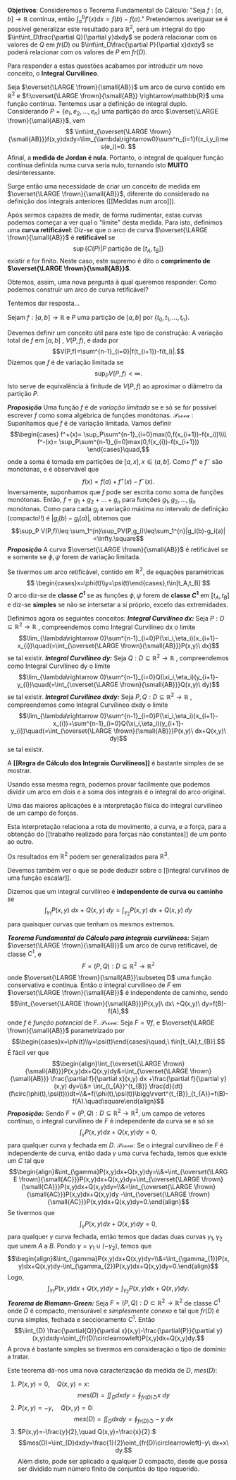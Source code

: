 
**Objetivos**: 
	Consideremos o Teorema Fundamental do Cálculo:
		"Seja $f:[a,b]\rightarrow\mathbb{R}$ contínua, então $\int_a^bf'(x)dx = f(b)-f(a).$"
	 Pretendemos averiguar se é possível generalizar este resultado para $\mathbb{R}^2$, será um integral do tipo $\int\int_D\frac{\partial Q}{\partial y}dxdy$ se poderá relacionar com os valores de $Q$ em $fr(D)$ ou $\int\int_D\frac{\partial P}{\partial x}dxdy$ se poderá relacionar com os valores de $P$ em $fr(D)$.

Para responder a estas questões acabamos por introduzir um novo conceito, o **Integral Curvilíneo**.

Seja $\overset{\LARGE \frown}{\small{AB}}$ um arco de curva contido em $\mathbb{R}^2$ e $f:\overset{\LARGE \frown}{\small{AB}} \rightarrow\mathbb{R}$ uma função contínua.
 Tentemos usar a definição de integral duplo. Considerando $P=\{e_1,e_2,...,e_n\}$ uma partição do arco $\overset{\LARGE \frown}{\small{AB}}$, vem
 $$
 \int\int_{\overset{\LARGE \frown}{\small{AB}}}f(x,y)dxdy=\lim_{\lambda\rightarrow0}\sum^n_{i=1}f(x_i,y_i)mes(e_i)=0.
 $$
Afinal, a **medida de Jordan é nula**. Portanto, o integral de qualquer função contínua definida numa curva seria nulo, tornando isto **MUITO** desinteressante.

Surge então uma necessidade de criar um conceito de medida em $\overset{\LARGE \frown}{\small{AB}}$, diferente do considerado na definição dos integrais anteriores ([[Medidas num arco]]). 


Após sermos capazes de medir, de forma rudimentar, estas curvas podemos começar a ver qual o "limite" desta medida. Para isto, definimos uma **curva retificável**:
		Diz-se que o arco de curva $\overset{\LARGE \frown}{\small{AB}}$  é **retificável** se
		$$
		\sup\{C(P)| P\text{ partição de }[t_A,t_B]\}
		$$
		existir e for finito. Neste caso, este supremo é dito o **comprimento de $\overset{\LARGE \frown}{\small{AB}}$.**

Obtemos, assim, uma nova pergunta à qual queremos responder:
	Como podemos construir um arco de curva retificável?

Tentemos dar resposta...

Sejam $f:[a,b]\rightarrow\mathbb{R}$ e $P$ uma partição de $[a,b]$ por $\{t_0,t_1,...,t_n\}$.

Devemos definir um conceito útil para este tipo de construção:
	A variação total de $f$ em $[a,b]$ , $V(P,f)$, é dada por$$V(P,f)=\sum^{n-1}_{i=0}|f(t_{i+1})-f(t_i)|.$$
    Dizemos que $f$ é de variação limitada se $$\sup_P V(P,f)<\infty.$$
    Isto serve de equivalência à finitude de $V(P,f)$ ao aproximar o diâmetro da partição $P$.

***Proposição*** Uma função $f$ é de *variação limitada* se e só se for possível escrever $f$ como soma algébrica de funções monótonas.
	$\mathcal{Prova}$ :  Suponhamos que $f$ é de variação limitada. Vamos definir$$\begin{cases}
	f^+(x)= \sup_P\sum^{n-1}_{i=0}max(0,f(x_{i+1})-f(x_i))\\\\
	f^-(x)= \sup_P\sum^{n-1}_{i=0}max(0,f(x_{i})-f(x_{i+1}))
	\end{cases}\quad,$$ onde a soma é tomada em partições de $[a,x], x\in(a,b]$.
	 Como $f^+$ e $f^-$ são monótonas, e é observável que$$f(x)=f(a)+f^+(x)-f^-(x).$$
	 Inversamente, suponhamos que $f$ pode ser escrita como soma de funções monótonas. Então, $f=g_1+g_2+...+g_n$ para funções $g_1,g_2,...,g_n$ monótonas.
	 Como para cada $g_i$ a variação máxima no intervalo de definição (compacto!!) é $|g_i(b)-g_i(a)|$, obtemos que $$\sup_P V(P,f)\leq \sum_1^{n}\sup_PV(P,g_i)\leq\sum_1^{n}|g_i(b)-g_i(a)|<\infty.\square$$
***Proposição*** A curva $\overset{\LARGE \frown}{\small{AB}}$ é retificável se e somente se $\phi, \psi$ forem de variação limitada.

Se tivermos um arco retificável, contido em $\mathbb{R}^2$, de equações paramétricas
$$
\begin{cases}x=\phi(t)\\y=\psi(t)\end{cases},t\in[t_A,t_B]
$$
O arco diz-se de **classe $C^1$** se as funções $\phi, \psi$ forem de **classe $C^1$** em $[t_A,t_B]$ e diz-se **simples** se não se intersetar a si próprio, exceto das extremidades.

Definimos agora os seguintes conceitos:
	***Integral Curvilíneo dx:*** Seja $P:D\subseteq \mathbb{R}^2\longrightarrow \mathbb{R}$ , compreendemos como Integral Curvílineo dx o limite $$\lim_{\lambda\rightarrow 0}\sum^{n-1}_{i=0}P(\xi_i,\eta_i)(x_{i+1}-x_{i})\quad(=\int_{\overset{\LARGE \frown}{\small{AB}}}P(x,y)\ dx)$$ se tal existir.
	***Integral Curvilíneo dy:*** Seja $Q:D\subseteq \mathbb{R}^2\longrightarrow \mathbb{R}$ , compreendemos como Integral Curvílineo dy o limite $$\lim_{\lambda\rightarrow 0}\sum^{n-1}_{i=0}Q(\xi_i,\eta_i)(y_{i+1}-y_{i})\quad(=\int_{\overset{\LARGE \frown}{\small{AB}}}Q(x,y)\ dy)$$ se tal existir.
	***Integral Curvilíneo dxdy:*** Seja $P,Q:D\subseteq \mathbb{R}^2\longrightarrow \mathbb{R}$ , compreendemos como Integral Curvílineo dxdy o limite $$\lim_{\lambda\rightarrow 0}\sum^{n-1}_{i=0}P(\xi_i,\eta_i)(x_{i+1}-x_{i})+\sum^{n-1}_{i=0}Q(\xi_i,\eta_i)(y_{i+1}-y_{i})\quad(=\int_{\overset{\LARGE \frown}{\small{AB}}}P(x,y)\ dx+Q(x,y)\ dy)$$ se tal existir.

A **[[Regra de Cálculo dos Integrais Curvilíneos]]** é bastante simples de se mostrar.

Usando essa mesma regra, podemos provar facilmente que podemos dividir um arco em dois e a soma dos integrais é o integral do arco original.

Uma das maiores aplicações é a interpretação física do integral curvilíneo de um campo de forças.

Esta interpretação relaciona a rota de movimento, a curva, e a força, para a obtenção do [[trabalho realizado para forças não constantes]] de um ponto ao outro.

Os resultados em $\mathbb{R}^2$ podem ser generalizados para $\mathbb{R}^3$.

Devemos também ver o que se pode deduzir sobre o [[integral curvilíneo de uma função escalar]].

Dizemos que um integral curvilíneo é  **independente de curva ou caminho** se$$\int_{\gamma_{1}}P(x,y)\ dx\ +\ Q(x,y)\ dy=\int_{\gamma_{2}}P(x,y)\ dx\ +\ Q(x,y)\ dy$$para quaisquer curvas que tenham os mesmos extremos.

***Teorema Fundamental do Cálculo para integrais curvilíneos:*** Sejam $\overset{\LARGE \frown}{\small{AB}}$ um arco de curva retificável, de classe $C^1$, e $$F=(P,Q):D\subseteq\mathbb{R^2}\rightarrow\mathbb{R^2}$$onde $\overset{\LARGE \frown}{\small{AB}}\subseteq D$ uma função conservativa e contínua.
Então o integral curvilíneo de $F$ em $\overset{\LARGE \frown}{\small{AB}}$ é independente de caminho, sendo $$\int_{\overset{\LARGE \frown}{\small{AB}}}P(x,y)\ dx\ +Q(x,y)\ dy=f(B)-f(A),$$onde $f$ é *função potencial* de $F$.
	$\mathcal{Prova}:$ Seja $F=\nabla f$, e $\overset{\LARGE \frown}{\small{AB}}$ parametrizado por $$\begin{cases}x=\phi(t)\\y=\psi(t)\end{cases}\quad,\ t\in[t_{A},t_{B}].$$ É fácil ver que $$\begin{align}\int_{\overset{\LARGE \frown}{\small{AB}}}P(x,y)dx+Q(x,y)dy&=\int_{\overset{\LARGE \frown}{\small{AB}}} \frac{\partial f}{\partial x}(x,y) dx +\frac{\partial f}{\partial y}(x,y) dy=\\&= \int_{t_{A}}^{t_{B}} \frac{d}{dt}(f\circ(\phi(t),\psi(t)))dt=\\&=f(\phi(t),\psi(t))\bigg\rvert^{t_{B}}_{t_{A}}=f(B)-f(A).\quad\square\end{align}$$
***Proposição:*** Sendo $F=(P,Q):D\subseteq \mathbb{R}^2\rightarrow \mathbb{R}^2,$ um campo de vetores contínuo, o integral curvilíneo de $F$ é independente da curva se e só se$$\int_{\gamma}P(x,y)dx+Q(x,y)dy=0,$$
para qualquer curva $\gamma$ fechada em $D$.
	$\mathcal{Prova}:$ Se o integral curvilíneo de $F$ é independente de curva, então dada $\gamma$ uma curva fechada, temos que existe um $C$ tal que $$\begin{align}&\int_{\gamma}P(x,y)dx+Q(x,y)dy=\\&=\int_{\overset{\LARGE \frown}{\small{AC}}}P(x,y)dx+Q(x,y)dy+\int_{\overset{\LARGE \frown}{\small{CA}}}P(x,y)dx+Q(x,y)dy=\\&=\int_{\overset{\LARGE \frown}{\small{AC}}}P(x,y)dx+Q(x,y)dy -\int_{\overset{\LARGE \frown}{\small{AC}}}P(x,y)dx+Q(x,y)dy=0.\end{align}$$Se tivermos que $$\int_{\gamma}P(x,y)dx+Q(x,y)dy=0,$$para qualquer $\gamma$ curva fechada, então temos que dadas duas curvas $\gamma_{1},\gamma_{2}$ que unem $A$ a $B$. Pondo $\gamma=\gamma_{1}\cup(-\gamma_{2})$, temos que  $$\begin{align}&\int_{\gamma}P(x,y)dx+Q(x,y)dy=\\&=\int_{\gamma_{1}}P(x,y)dx+Q(x,y)dy-\int_{\gamma_{2}}P(x,y)dx+Q(x,y)dy=0.\end{align}$$ Logo, $$\int_{\gamma_{1}}P(x,y)dx+Q(x,y)dy=\int_{\gamma_{2}}P(x,y)dx+Q(x,y)dy.$$
***Teorema de Riemann-Green:*** Seja $F=(P,Q):D\subset \mathbb{R}^2\rightarrow \mathbb{R}^2$ de classe $C^1$ onde $D$ é compacto, mensurável e *simplesmente conexo* e tal que $fr(D)$ é curva simples, fechada e seccionamento $C^1$. Então $$\iint_{D} \frac{\partial{Q}}{\partial x}(x,y)-\frac{\partial{P}}{\partial y}(x,y)dxdy=\oint_{fr(D)\circlearrowleft}P(x,y)dx+Q(x,y)dy.$$
A prova é bastante simples se tivermos em consideração o tipo de domínio a tratar.

Este teorema dá-nos uma nova caracterização da medida de $D$, $mes(D)$:
1. $P(x,y)=0,\quad Q(x,y)=x:$ $$mes(D)=\iint_{D}dxdy=\oint_{fr(D)\circlearrowleft}x\ dy$$
2. $P(x,y)=-y,\quad Q(x,y)=0:$ $$mes(D)=\iint_{D}dxdy=\oint_{fr(D)\circlearrowleft}-y\ dx$$
3. $P(x,y)=-\frac{y}{2},\quad Q(x,y)=\frac{x}{2}:$ $$mes(D)=\iint_{D}dxdy=\frac{1}{2}\oint_{fr(D)\circlearrowleft}-y\ dx+x\ dy.$$
Além disto, pode ser aplicado a qualquer $D$ compacto, desde que possa ser dividido num número finito de conjuntos do tipo requerido.


